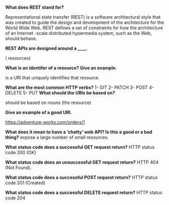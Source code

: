 **What does REST stand for?**

Representational state transfer (REST) is a software architectural style that was created to guide the design and development of the architecture for the World Wide Web. REST defines a set of constraints for how the architecture of an Internet -scale distributed hypermedia system, such as the Web, should behave.

**REST APIs are designed around a ____.**


( resources)

**What is an identifer of a resource? Give an example.**

is a URI that uniquely identifies that resource


**What are the most common HTTP verbs?**
1- GIT
2- PATCH
3- POST
4-DELETE
5- PUT
**What should the URIs be based on?**

should be based on nouns (the resource) 

**Give an example of a good URI.**

https://adventure-works.com/orders/1


**What does it mean to have a ‘chatty’ web API? Is this a good or a bad thing?**
expose a large number of small resources.

**What status code does a successful GET request return?**
HTTP status code 200 (OK)

**What status code does an unsuccessful GET request return?**
HTTP 404 (Not Found).


**What status code does a successful POST request return?**
HTTP status code 201 (Created)


**What status code does a successful DELETE request return?**
HTTP status code 204
